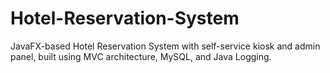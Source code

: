 # Hotel-Reservation-System
JavaFX-based Hotel Reservation System with self-service kiosk and admin panel, built using MVC architecture, MySQL, and Java Logging.
